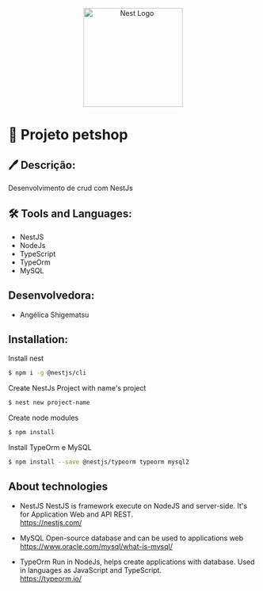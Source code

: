 <p align="center">
  <a href="http://nestjs.com/" target="blank"><img src="https://nestjs.com/img/logo-small.svg" width="200" alt="Nest Logo" /></a>
</p>

#   📝 Projeto petshop
## 🖊 Descrição:
Desenvolvimento de crud com NestJs
<br/>
## 🛠 Tools and Languages:
- NestJS
- NodeJs
- TypeScript
- TypeOrm
- MySQL
##  Desenvolvedora:
- Angélica Shigematsu

## Installation:
Install nest
```bash
$ npm i -g @nestjs/cli
```
Create NestJs Project with name's project
```bash
$ nest new project-name
```
Create node modules
```bash
$ npm install
```
Install TypeOrm e MySQL
```bash
$ npm install --save @nestjs/typeorm typeorm mysql2
```

## About technologies
- NestJS
NestJS is framework execute on NodeJS and server-side. It's for Application Web and API REST.</br>
https://nestjs.com/

- MySQL
Open-source database and can be used to applications web</br>
https://www.oracle.com/mysql/what-is-mysql/

- TypeOrm 
Run in NodeJs, helps create applications with database. Used in languages as JavaScript and TypeScript.</br>
https://typeorm.io/
